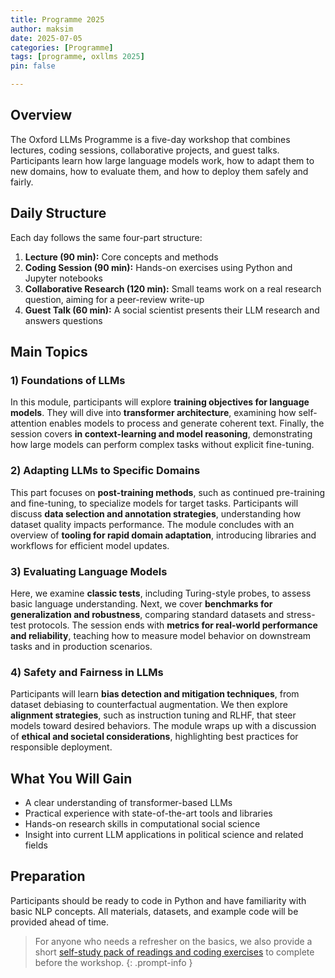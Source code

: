 ```yaml
---
title: Programme 2025
author: maksim
date: 2025-07-05
categories: [Programme]
tags: [programme, oxllms 2025]
pin: false

---
```


## Overview

The Oxford LLMs Programme is a five-day workshop that combines lectures, coding sessions, collaborative projects, and guest talks. Participants learn how large language models work, how to adapt them to new domains, how to evaluate them, and how to deploy them safely and fairly.

## Daily Structure

Each day follows the same four-part structure:

1. **Lecture (90 min):** Core concepts and methods  
2. **Coding Session (90 min):** Hands-on exercises using Python and Jupyter notebooks  
3. **Collaborative Research (120 min):** Small teams work on a real research question, aiming for a peer-review write-up  
4. **Guest Talk (60 min):** A social scientist presents their LLM research and answers questions  

## Main Topics

### 1) Foundations of LLMs  
In this module, participants will explore **training objectives for language models**. They will dive into **transformer architecture**, examining how self-attention enables models to process and generate coherent text. Finally, the session covers **in context-learning and model reasoning**, demonstrating how large models can perform complex tasks without explicit fine-tuning.

### 2) Adapting LLMs to Specific Domains  
This part focuses on **post-training methods**, such as continued pre-training and fine-tuning, to specialize models for target tasks. Participants will discuss **data selection and annotation strategies**, understanding how dataset quality impacts performance. The module concludes with an overview of **tooling for rapid domain adaptation**, introducing libraries and workflows for efficient model updates.

### 3) Evaluating Language Models  
Here, we examine **classic tests**, including Turing-style probes, to assess basic language understanding. Next, we cover **benchmarks for generalization and robustness**, comparing standard datasets and stress-test protocols. The session ends with **metrics for real-world performance and reliability**, teaching how to measure model behavior on downstream tasks and in production scenarios.

### 4) Safety and Fairness in LLMs  
Participants will learn **bias detection and mitigation techniques**, from dataset debiasing to counterfactual augmentation. We then explore **alignment strategies**, such as instruction tuning and RLHF, that steer models toward desired behaviors. The module wraps up with a discussion of **ethical and societal considerations**, highlighting best practices for responsible deployment.

## What You Will Gain

- A clear understanding of transformer-based LLMs  
- Practical experience with state-of-the-art tools and libraries  
- Hands-on research skills in computational social science  
- Insight into current LLM applications in political science and related fields  

## Preparation

Participants should be ready to code in Python and have familiarity with basic NLP concepts. All materials, datasets, and example code will be provided ahead of time.

> For anyone who needs a refresher on the basics, we also provide a short [self-study pack of readings and coding exercises](https://llmsforsocialscience.net/preliminaries/) to complete before the workshop. 
{: .prompt-info }
